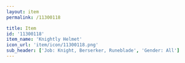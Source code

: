 ```yaml
---
layout: item
permalink: /11300118

title: Item
id: '11300118'
item_name: 'Knightly Helmet'
icon_url: 'item/icon/11300118.png'
sub_header: ['Job: Knight, Berserker, Runeblade', 'Gender: All']
---
```

